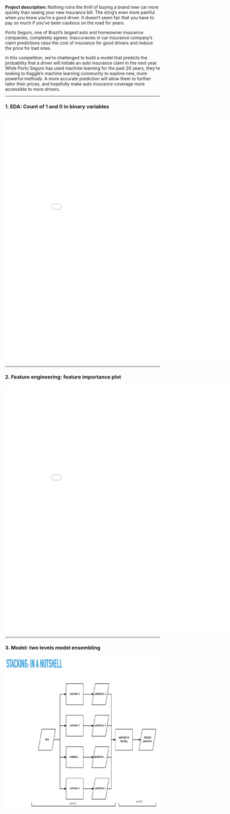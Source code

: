 **Project description:** 
Nothing ruins the thrill of buying a brand new car more quickly than seeing your new insurance bill. The sting’s even more painful when you know you’re a good driver. It doesn’t seem fair that you have to pay so much if you’ve been cautious on the road for years.

Porto Seguro, one of Brazil’s largest auto and homeowner insurance companies, completely agrees. Inaccuracies in car insurance company’s claim predictions raise the cost of insurance for good drivers and reduce the price for bad ones.

In this competition, we’re challenged to build a model that predicts the probability that a driver will initiate an auto insurance claim in the next year. While Porto Seguro has used machine learning for the past 20 years, they’re looking to Kaggle’s machine learning community to explore new, more powerful methods. A more accurate prediction will allow them to further tailor their prices, and hopefully make auto insurance coverage more accessible to more drivers.

---
### 1. EDA: Count of 1 and 0 in binary variables

<iframe width="900" height="800" frameborder="0" scrolling="no" src="//plot.ly/~linzhisheng0605/9.embed"></iframe>


---
### 2. Feature engineering: feature importance plot

<iframe width="900" height="800" frameborder="0" scrolling="no" src="//plot.ly/~linzhisheng0605/7.embed"></iframe>



---
### 3. Model:  two levels model ensembling

<img src="Porto Seguros Safe Driver Prediction/Model ensembling.png" width="1000" height="500"/>